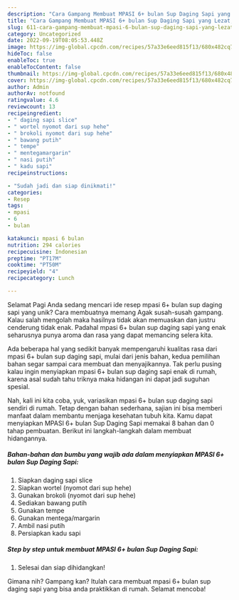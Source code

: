 ```yaml
---
description: "Cara Gampang Membuat MPASI 6+ bulan Sup Daging Sapi yang Lezat, Mantap"
title: "Cara Gampang Membuat MPASI 6+ bulan Sup Daging Sapi yang Lezat, Mantap"
slug: 611-cara-gampang-membuat-mpasi-6-bulan-sup-daging-sapi-yang-lezat-mantap
category: Uncategorized
date: 2022-09-19T08:05:53.448Z
image: https://img-global.cpcdn.com/recipes/57a33e6eed815f13/680x482cq70/mpasi-6-bulan-sup-daging-sapi-foto-resep-utama.jpg
hideToc: false
enableToc: true
enableTocContent: false
thumbnail: https://img-global.cpcdn.com/recipes/57a33e6eed815f13/680x482cq70/mpasi-6-bulan-sup-daging-sapi-foto-resep-utama.jpg
cover: https://img-global.cpcdn.com/recipes/57a33e6eed815f13/680x482cq70/mpasi-6-bulan-sup-daging-sapi-foto-resep-utama.jpg
author: Admin
authorAv: notfound
ratingvalue: 4.6
reviewcount: 13
recipeingredient:
- " daging sapi slice"
- " wortel nyomot dari sup hehe"
- " brokoli nyomot dari sup hehe"
- " bawang putih"
- " tempe"
- " mentegamargarin"
- " nasi putih"
- " kadu sapi"
recipeinstructions:

- "Sudah jadi dan siap dinikmati!"
categories:
- Resep
tags:
- mpasi
- 6
- bulan

katakunci: mpasi 6 bulan 
nutrition: 294 calories
recipecuisine: Indonesian
preptime: "PT17M"
cooktime: "PT50M"
recipeyield: "4"
recipecategory: Lunch

---
```



Selamat Pagi Anda sedang mencari ide resep mpasi 6+ bulan sup daging sapi yang unik? Cara membuatnya memang Agak susah-susah gampang. Kalau salah mengolah maka hasilnya tidak akan memuaskan dan justru cenderung tidak enak. Padahal mpasi 6+ bulan sup daging sapi yang enak seharusnya punya aroma dan rasa yang dapat memancing selera kita.




Ada beberapa hal yang sedikit banyak mempengaruhi kualitas rasa dari mpasi 6+ bulan sup daging sapi, mulai dari jenis bahan, kedua pemilihan bahan segar sampai cara membuat dan menyajikannya. Tak perlu pusing kalau ingin menyiapkan mpasi 6+ bulan sup daging sapi enak di rumah, karena asal sudah tahu triknya maka hidangan ini dapat jadi suguhan spesial.


Nah, kali ini kita coba, yuk, variasikan mpasi 6+ bulan sup daging sapi sendiri di rumah. Tetap dengan bahan sederhana, sajian ini bisa memberi manfaat dalam membantu menjaga kesehatan tubuh kita. Kamu dapat menyiapkan MPASI 6+ bulan Sup Daging Sapi memakai 8 bahan dan 0 tahap pembuatan. Berikut ini langkah-langkah dalam membuat hidangannya.

<!--inarticleads1-->

##### Bahan-bahan dan bumbu yang wajib ada dalam menyiapkan MPASI 6+ bulan Sup Daging Sapi:

1. Siapkan  daging sapi slice
1. Siapkan  wortel (nyomot dari sup hehe)
1. Gunakan  brokoli (nyomot dari sup hehe)
1. Sediakan  bawang putih
1. Gunakan  tempe
1. Gunakan  mentega/margarin
1. Ambil  nasi putih
1. Persiapkan  kadu sapi




<!--inarticleads2-->

##### Step by step untuk membuat MPASI 6+ bulan Sup Daging Sapi:


1. Selesai dan siap dihidangkan!



Gimana nih? Gampang kan? Itulah cara membuat mpasi 6+ bulan sup daging sapi yang bisa anda praktikkan di rumah. Selamat mencoba!
